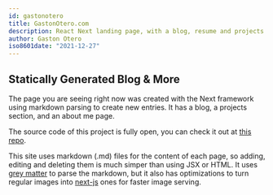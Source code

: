 ```yaml
---
id: gastonotero
title: GastonOtero.com
description: React Next landing page, with a blog, resume and projects section.
author: Gaston Otero
iso8601date: "2021-12-27"
---
```


## Statically Generated Blog & More

The page you are seeing right now was created with the Next framework using markdown parsing to create new entries.
It has a blog, a projects section, and an about me page.

The source code of this project is fully open,
you can check it out at [this repo](https://github.com/gastonoterom/gastonotero-next).

This site uses markdown (.md) files for the content of each page, so adding, editing and deleting them is much simper
than using JSX or HTML. It uses [grey matter](https://github.com/jonschlinkert/gray-matter) to parse the markdown, but it also has
optimizations to turn regular images into [next-js](https://nextjs.org/docs/api-reference/next/image) ones for faster image serving.
